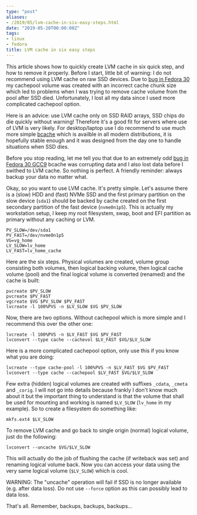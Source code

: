 ```yaml
---
type: "post"
aliases:
- /2019/05/lvm-cache-in-six-easy-steps.html
date: "2019-05-20T00:00:00Z"
tags:
- linux
- fedora
title: LVM cache in six easy steps
---
```


This article shows how to quickly create LVM cache in six quick step, and how
to remove it properly. Before I start, little bit of warning: I do not
recommend using LVM cache on raw SSD devices. Due to [bug in Fedora
30](https://bugzilla.redhat.com/show_bug.cgi?id=1859149) my cachepool volume
was created with an incorrect cache chunk size which led to problems when I was
trying to remove cache volume from the pool after SSD died. Unfortunately, I
lost all my data since I used more complicated cachepool option.

Here is an advice: use LVM cache only on SSD RAID arrays, SSD chips do die
quickly without warning! Therefore it's a good fit for servers where use of LVM
is very likely. For desktop/laptop use I do recommend to use much more simple
[bcache](https://www.kernel.org/doc/Documentation/bcache.txt) which is availble
in all modern distributions, it is hopefully stable enough and it was designed
from the day one to handle situations when SSD dies.

Before you stop reading, let me tell you that due to an extremely odd [bug in
Fedora 30 GCC9](https://bugzilla.redhat.com/show_bug.cgi?id=1708315) bcache was
corrupting data and I also lost data before I swithed to LVM cache. So nothing
is perfect. A friendly reminder: always backup your data no matter what.

Okay, so you want to use LVM cache. It's pretty simple. Let's assume there is a
(slow) HDD and (fast) NVMe SSD and the first primary partition on the slow
device (`sda1`) should be backed by cache created on the first secondary
partition of the fast device (`nvme0n1p5`). This is actually my workstation
setup, I keep my root filesystem, swap, boot and EFI partition as primary
without any caching or LVM.

    PV_SLOW=/dev/sda1
    PV_FAST=/dev/nvme0n1p5
    VG=vg_home
    LV_SLOW=lv_home
    LV_FAST=lv_home_cache

Here are the six steps. Physical volumes are created, volume group consisting
both volumes, then logical backing volume, then logical cache volume (pool) and
the final logical volume is converted (renamed) and the cache is built:

    pvcreate $PV_SLOW
    pvcreate $PV_FAST
    vgcreate $VG $PV_SLOW $PV_FAST
    lvcreate -l 100%PVS -n $LV_SLOW $VG $PV_SLOW

Now, there are two options. Without cachepool which is more simple and I
recommend this over the other one:

    lvcreate -l 100%PVS -n $LV_FAST $VG $PV_FAST
    lvconvert --type cache --cachevol $LV_FAST $VG/$LV_SLOW

Here is a more complicated cachepool option, only use this if you know what you
are doing:

    lvcreate --type cache-pool -l 100%PVS -n $LV_FAST $VG $PV_FAST
    lvconvert --type cache --cachepool $LV_FAST $VG/$LV_SLOW

Few extra (hidden) logical volumes are created with suffixes `_cdata`, `_cmeta`
and `_corig`. I will not go into details because frankly I don't know much
about it but the important thing to understand is that the volume that shall be
used for mounting and working is named `$LV_SLOW` (`lv_home` in my example). So
to create a filesystem do something like:

    mkfs.ext4 $LV_SLOW

To remove LVM cache and go back to single origin (normal) logical
volume, just do the following:

    lvconvert --uncache $VG/$LV_SLOW

This will actually do the job of flushing the cache (if writeback was
set) and renaming logical volume back. Now you can access your data
using the very same logical volume (`$LV_SLOW`) which is cool.

WARNING: The "uncache" operation will fail if SSD is no longer available (e.g.
after data loss). Do not use `--force` option as this can possibly lead to data
loss.

That's all. Remember, backups, backups, backups...


